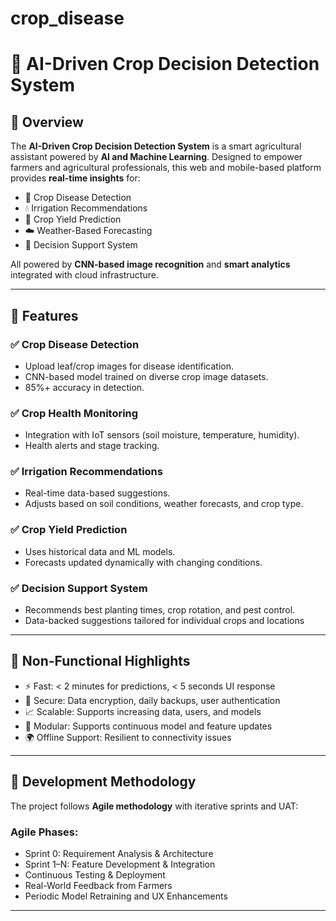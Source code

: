 # crop_disease

# 🌾 AI-Driven Crop Decision Detection System

## 📌 Overview

The **AI-Driven Crop Decision Detection System** is a smart agricultural assistant powered by **AI and Machine Learning**. Designed to empower farmers and agricultural professionals, this web and mobile-based platform provides **real-time insights** for:

- 🌱 Crop Disease Detection  
- 💧 Irrigation Recommendations  
- 🌾 Crop Yield Prediction  
- ☁️ Weather-Based Forecasting  
- 🧠 Decision Support System  

All powered by **CNN-based image recognition** and **smart analytics** integrated with cloud infrastructure.

---

## 🚀 Features

### ✅ Crop Disease Detection
- Upload leaf/crop images for disease identification.
- CNN-based model trained on diverse crop image datasets.
- 85%+ accuracy in detection.

### ✅ Crop Health Monitoring
- Integration with IoT sensors (soil moisture, temperature, humidity).
- Health alerts and stage tracking.

### ✅ Irrigation Recommendations
- Real-time data-based suggestions.
- Adjusts based on soil conditions, weather forecasts, and crop type.

### ✅ Crop Yield Prediction
- Uses historical data and ML models.
- Forecasts updated dynamically with changing conditions.

### ✅ Decision Support System
- Recommends best planting times, crop rotation, and pest control.
- Data-backed suggestions tailored for individual crops and locations


---


## 🔐 Non-Functional Highlights

- ⚡ Fast: < 2 minutes for predictions, < 5 seconds UI response  
- 🔐 Secure: Data encryption, daily backups, user authentication  
- 📈 Scalable: Supports increasing data, users, and models  
- 🧩 Modular: Supports continuous model and feature updates  
- 🌍 Offline Support: Resilient to connectivity issues  

---

## 🔄 Development Methodology

The project follows **Agile methodology** with iterative sprints and UAT:

### Agile Phases:
- Sprint 0: Requirement Analysis & Architecture  
- Sprint 1–N: Feature Development & Integration  
- Continuous Testing & Deployment  
- Real-World Feedback from Farmers  
- Periodic Model Retraining and UX Enhancements

---


